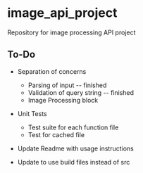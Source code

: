 # image_api_project

Repository for image processing API project

## To-Do

- Separation of concerns
  - Parsing of input -- finished
  - Validation of query string -- finished
  - Image Processing block

- Unit Tests
    - Test suite for each function file
    - Test for cached file

- Update Readme with usage instructions

- Update to use build files instead of src